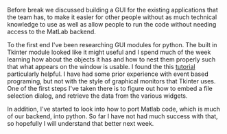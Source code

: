 Before break we discussed building a GUI for the existing applications that
the team has, to make it easier for other people without as much technical
knowledge to use as well as allow people to run the code without needing access
to the MatLab backend.

To the first end I've been researching GUI modules for python.  The built in
Tkinter module looked like it might useful and I spend much of the week
learning how about the objects it has and how to nest them properly such that
what appears on the window is usable.  I found the this [tutorial](https://www.python-course.eu/python_tkinter.php) particularly helpful. I have had some prior experience with
event based programing, but not with the style of graphical monitors that
Tkinter uses.  One of the first steps I've taken there is to figure out how to
embed a file selection dialog, and retrieve the data from the various widgets.

In addition, I've started to look into how to port Matlab code, which is much
of our backend, into python.  So far I have not had much success with that, so
hopefully I will understand that better next week.
